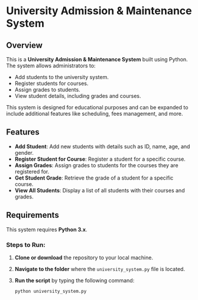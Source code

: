 # University Admission & Maintenance System

## Overview
This is a **University Admission & Maintenance System** built using Python. The system allows administrators to:
- Add students to the university system.
- Register students for courses.
- Assign grades to students.
- View student details, including grades and courses.

This system is designed for educational purposes and can be expanded to include additional features like scheduling, fees management, and more.

## Features
- **Add Student**: Add new students with details such as ID, name, age, and gender.
- **Register Student for Course**: Register a student for a specific course.
- **Assign Grades**: Assign grades to students for the courses they are registered for.
- **Get Student Grade**: Retrieve the grade of a student for a specific course.
- **View All Students**: Display a list of all students with their courses and grades.

## Requirements
This system requires **Python 3.x**.

### Steps to Run:
1. **Clone or download** the repository to your local machine.

2. **Navigate to the folder** where the `university_system.py` file is located.

3. **Run the script** by typing the following command:
   ```bash
   python university_system.py
